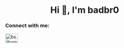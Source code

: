 <h1 align="center">Hi 👋, I'm badbr0</h1>
<h3 align="left">Connect with me:</h3>
<p align="left">
<a href="https://instagram.com/bs.ilham" target="blank"><img align="center" src="https://raw.githubusercontent.com/rahuldkjain/github-profile-readme-generator/master/src/images/icons/Social/instagram.svg" alt="bs.ilham" height="30" width="40" /></a>
</p>
